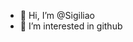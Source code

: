 - 👋 Hi, I’m @Sigiliao
- 👀 I’m interested in github
<!---
Sigiliao/Sigiliao is a ✨ special ✨ repository because its `README.md` (this file) appears on your GitHub profile.
You can click the Preview link to take a look at your changes.
--->
